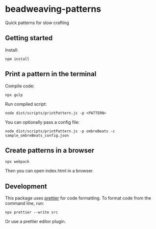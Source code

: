 # beadweaving-patterns

Quick patterns for slow crafting

## Getting started

Install:

```
npm install
```

## Print a pattern in the terminal

Compile code:

```
npx gulp
```

Run compiled script:

```
node dist/scripts/printPattern.js -p <PATTERN>
```

You can optionally pass a config file:

```
node dist/scripts/printPattern.js -p ombreBeats -c sample_ombreBeats_config.json
```

## Create patterns in a browser

```
npx webpack
```

Then you can open index.html in a browser.

## Development

This package uses [prettier](https://prettier.io/) for code formatting. To format code from the command line, run:

```
npx prettier --write src
```

Or use a prettier editor plugin.
